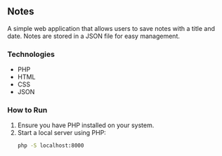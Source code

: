 ## Notes

A simple web application that allows users to save notes with a title and date. Notes are stored in a JSON file for easy management.

### Technologies
- PHP
- HTML
- CSS
- JSON

### How to Run
1. Ensure you have PHP installed on your system.
2. Start a local server using PHP:
   ```bash
   php -S localhost:8000
